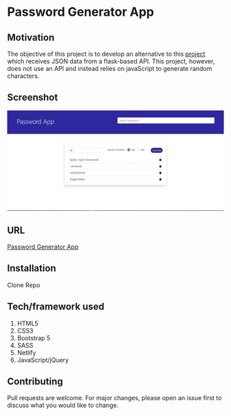 # Password Generator App

## Motivation

The objective of this project is to develop an alternative to this [project](https://github.com/moadams847/Flask-API-Password-Generator/tree/useOOPJS)
which receives JSON data from a flask-based API. This project, however, does not use an API and instead relies on javaScript to generate random characters.

## Screenshot

[![Password Generator App](img/pgn.PNG "Password Generator App")]()

## URL

[Password Generator App](https://musing-bartik-ad9943.netlify.app/)

## Installation

Clone Repo

## Tech/framework used

1. HTML5
2. CSS3
3. Bootstrap 5
4. SASS
5. Netlify
6. JavaScript/jQuery

## Contributing

Pull requests are welcome. For major changes, please open an issue first to discuss what you would like to change.
